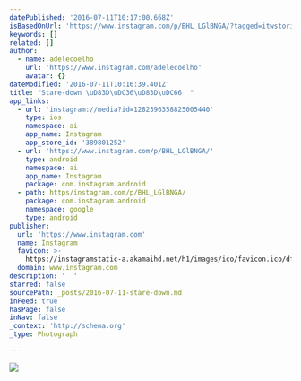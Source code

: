 ```yaml
---
datePublished: '2016-07-11T10:17:00.668Z'
isBasedOnUrl: 'https://www.instagram.com/p/BHL_LGlBNGA/?tagged=itwstories'
keywords: []
related: []
author:
  - name: adelecoelho
    url: 'https://www.instagram.com/adelecoelho'
    avatar: {}
dateModified: '2016-07-11T10:16:39.401Z'
title: "Stare-down \uD83D\uDC36\uD83D\uDC66  "
app_links:
  - url: 'instagram://media?id=1282396358825005440'
    type: ios
    namespace: ai
    app_name: Instagram
    app_store_id: '389801252'
  - url: 'https://www.instagram.com/p/BHL_LGlBNGA/'
    type: android
    namespace: ai
    app_name: Instagram
    package: com.instagram.android
  - path: https/instagram.com/p/BHL_LGlBNGA/
    package: com.instagram.android
    namespace: google
    type: android
publisher:
  url: 'https://www.instagram.com'
  name: Instagram
  favicon: >-
    https://instagramstatic-a.akamaihd.net/h1/images/ico/favicon.ico/dfa85bb1fd63.ico
  domain: www.instagram.com
description: '  '
starred: false
sourcePath: _posts/2016-07-11-stare-down.md
inFeed: true
hasPage: false
inNav: false
_context: 'http://schema.org'
_type: Photograph

---
```

![  ](https://imgflo.herokuapp.com/graph/vahj1ThiexotieMo/a3f777c762b4d9e9f63b4ead7cac0a79/noop.jpg?input=https%3A%2F%2Fscontent.cdninstagram.com%2Ft51.2885-15%2Fs640x640%2Fsh0.08%2Fe35%2F13408732_1728867330694484_241557978_n.jpg%3Fig_cache_key%3DMTI4MjM5NjM1ODgyNTAwNTQ0MA%253D%253D.2)